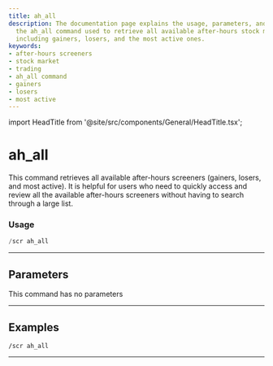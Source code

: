 ```yaml
---
title: ah_all
description: The documentation page explains the usage, parameters, and examples of
  the ah_all command used to retrieve all available after-hours stock market screeners,
  including gainers, losers, and the most active ones.
keywords:
- after-hours screeners
- stock market
- trading
- ah_all command
- gainers
- losers
- most active
---
```


import HeadTitle from '@site/src/components/General/HeadTitle.tsx';

<HeadTitle title="ah_all - Screeners - Discord - Reference | OpenBB Bot Docs" />

# ah_all

This command retrieves all available after-hours screeners (gainers, losers, and most active). It is helpful for users who need to quickly access and review all the available after-hours screeners without having to search through a large list.

### Usage

```python wordwrap
/scr ah_all
```

---

## Parameters

This command has no parameters



---

## Examples

```
/scr ah_all
```

---
